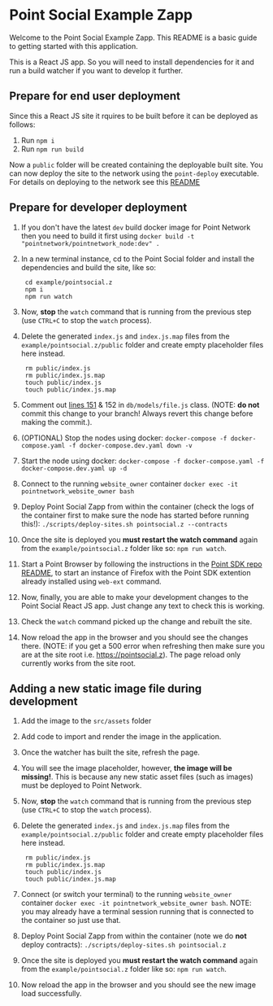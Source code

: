 # Point Social Example Zapp

Welcome to the Point Social Example Zapp. This README is a basic guide to getting started with this application.

This is a React JS app. So you will need to install dependencies for it and run a build watcher if you want to develop it further.

## Prepare for end user deployment

Since this a React JS site it rquires to be built before it can be deployed as follows:

1. Run `npm i`
2. Run `npm run build`

Now a `public` folder will be created containing the deployable built site. You can now deploy the site to the network using the `point-deploy` executable. For details on deploying to the network see this [README](../../deployspace/README.md)

## Prepare for developer deployment

1. If you don't have the latest `dev` build docker image for Point Network then you need to build it first using `docker build -t "pointnetwork/pointnetwork_node:dev" .`
1. In a new terminal instance, cd to the Point Social folder and install the dependencies and build the site, like so:

        cd example/pointsocial.z
        npm i
        npm run watch

1. Now, **stop** the `watch` command that is running from the previous step (use `CTRL+C` to stop the `watch` process).
1. Delete the generated `index.js` and `index.js.map` files from the `example/pointsocial.z/public` folder and create empty placeholder files here instead.

        rm public/index.js
        rm public/index.js.map
        touch public/index.js
        touch public/index.js.map

1. Comment out [lines 151](https://github.com/pointnetwork/pointnetwork/blob/master/db/models/file.js#L151) & 152 in `db/models/file.js` class. (NOTE: **do not** commit this change to your branch! Always revert this change before making the commit.).
1. (OPTIONAL) Stop the nodes using docker: `docker-compose -f docker-compose.yaml -f docker-compose.dev.yaml down -v`
1. Start the node using docker: `docker-compose -f docker-compose.yaml -f docker-compose.dev.yaml up -d`
1. Connect to the running `website_owner` container `docker exec -it pointnetwork_website_owner bash`
1. Deploy Point Social Zapp from within the container (check the logs of the container first to make sure the node has started before running this!): `./scripts/deploy-sites.sh pointsocial.z --contracts`
1. Once the site is deployed you **must restart the watch command** again from the `example/pointsocial.z` folder like so: `npm run watch`.
1. Start a Point Browser by following the instructions in the [Point SDK repo README](https://github.com/pointnetwork/pointsdk#using-web-ext), to start an instance of Firefox with the Point SDK extention already installed using `web-ext` command.
1. Now, finally, you are able to make your development changes to the Point Social React JS app. Just change any text to check this is working.
1. Check the `watch` command picked up the change and rebuilt the site.
1. Now reload the app in the browser and you should see the changes there. (NOTE: if you get a 500 error when refreshing then make sure you are at the site root i.e. https://pointsocial.z). The page reload only currently works from the site root.

## Adding a new static image file during development

1. Add the image to the `src/assets` folder
1. Add code to import and render the image in the application.
1. Once the watcher has built the site, refresh the page.
1. You will see the image placeholder, however, **the image will be missing!**. This is because any new static asset files (such as images) must be deployed to Point Network.
1. Now, **stop** the `watch` command that is running from the previous step (use `CTRL+C` to stop the `watch` process).
1. Delete the generated `index.js` and `index.js.map` files from the `example/pointsocial.z/public` folder and create empty placeholder files here instead.

        rm public/index.js
        rm public/index.js.map
        touch public/index.js
        touch public/index.js.map

1. Connect (or switch your terminal) to the running `website_owner` container `docker exec -it pointnetwork_website_owner bash`. NOTE: you may already have a terminal session running that is connected to the container so just use that.
1. Deploy Point Social Zapp from within the container (note we do **not** deploy contracts): `./scripts/deploy-sites.sh pointsocial.z`
1. Once the site is deployed you **must restart the watch command** again from the `example/pointsocial.z` folder like so: `npm run watch`.
1. Now reload the app in the browser and you should see the new image load successfully.